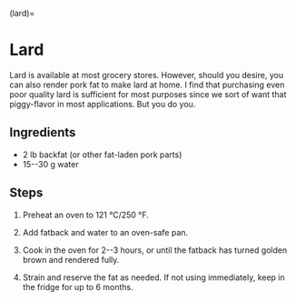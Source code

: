 (lard)=
# Lard 

Lard is available at most grocery stores. However, should you desire, you can
also render pork fat to make lard at home. I find that purchasing even poor
quality lard is sufficient for most purposes since we sort of want that
piggy-flavor in most applications. But you do you. 

## Ingredients
 
* 2 lb backfat (or other fat-laden pork parts) 
* 15--30 g water

## Steps
 
1. Preheat an oven to 121 °C/250 °F.

2. Add fatback and water to an oven-safe pan.

3. Cook in the oven for 2--3 hours, or until the fatback has turned golden brown
   and rendered fully. 

4. Strain and reserve the fat as needed. If not using immediately, keep in the
   fridge for up to 6 months. 
